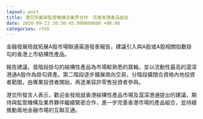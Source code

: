 ```yaml
---
layout: post
title: 港交所冀與監管機構及業界合作　完善本港產品組合
date: 2020-09-23 20:50:45.000000000 +08:00
categories: rthk
---
```


金融發展局就拓展A股市場聯通渠道發表報告，建議引入與A股或A股相關指數掛勾的香港上市結構性產品。

報告建議，首階段掛勾的結構性產品為市場較熟悉的窩輪，並以流動性最高的滬深港通A股作為掛勾資產。第二階段逐步擴展南向交易，分階段擴闊合資格內地投資者範圍，由專業投資者開始，再逐漸容許零售投資者參與。

港交所發言人表示，歡迎金發局就香港結構性產品市場及滬深港通提出的建議，期待與監管機構及業界夥伴繼續緊密合作，進一步完善香港市場的產品組合，並持續推動兩地金融市場的互聯互通。
